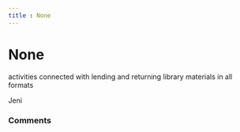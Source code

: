 ```yaml
---
title : None
---
```

None
=====================
activities connected with lending and returning library materials in all
formats

Jeni

### Comments ###


